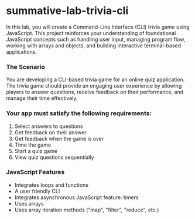 # summative-lab-trivia-cli

In this lab, you will create a Command-Line Interface (CLI) trivia game using JavaScript. This project reinforces your understanding of foundational JavaScript concepts such as handling user input, managing program flow, working with arrays and objects, and building interactive terminal-based applications.

### The Scenario

You are developing a CLI-based trivia game for an online quiz application. The trivia game should provide an engaging user experience by allowing players to answer questions, receive feedback on their performance, and manage their time effectively.

### Your app must satisfy the following requirements:
1. Select answers to questions
2. Get feedback on their answer
3. Get feedback when the game is over
4. Time the game
5. Start a quiz game
6. View quiz questions sequentially

### JavaScript Features
* Integrates loops and functions
* A user friendly CLI
* Integrates asynchronous JavaScript feature: timers
* Uses arrays
* Uses array iteration methods ("map", "filter", "reduce", etc.)
